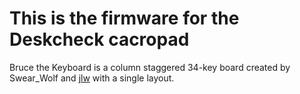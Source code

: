 # This is the firmware for the Deskcheck cacropad

Bruce the Keyboard is a column staggered 34-key board created by Swear_Wolf and [jlw](github.com/josh-l-wang) with a single layout.
